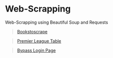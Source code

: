 # Web-Scrapping

Web-Scrapping using Beautiful Soup and Requests

  >[Bookstoscrape](https://github.com/abhishek96negi/Web-Scrapping/blob/master/bookstoscrape.ipynb)

  >[Premier League Table](https://github.com/abhishek96negi/Web-Scrapping/blob/master/PremierLeagueTable.ipynb)

  >[Bypass Login Page](https://github.com/abhishek96negi/Web-Scrapping/blob/master/Bypass_Login_Page.ipynb)
